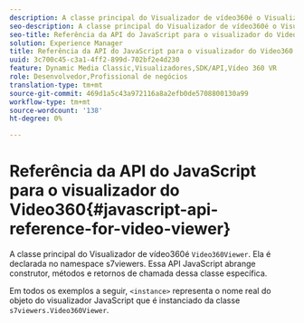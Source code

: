 ```yaml
---
description: A classe principal do Visualizador de vídeo360é o Visualizador de vídeo360Vídeo. Ela é declarada no namespace s7viewers. Essa API JavaScript abrange construtor, métodos e retornos de chamada dessa classe específica.
seo-description: A classe principal do Visualizador de vídeo360é o Visualizador de vídeo360Vídeo. Ela é declarada no namespace s7viewers. Essa API JavaScript abrange construtor, métodos e retornos de chamada dessa classe específica.
seo-title: Referência da API do JavaScript para o visualizador do Video360
solution: Experience Manager
title: Referência da API do JavaScript para o visualizador do Video360
uuid: 3c700c45-c3a1-4ff2-899d-702bf2e4d230
feature: Dynamic Media Classic,Visualizadores,SDK/API,Vídeo 360 VR
role: Desenvolvedor,Profissional de negócios
translation-type: tm+mt
source-git-commit: 469d1a5c43a972116a8a2efb0de5708800130a99
workflow-type: tm+mt
source-wordcount: '138'
ht-degree: 0%

---
```



# Referência da API do JavaScript para o visualizador do Video360{#javascript-api-reference-for-video-viewer}

A classe principal do Visualizador de vídeo360é `Video360Viewer`. Ela é declarada no namespace s7viewers. Essa API JavaScript abrange construtor, métodos e retornos de chamada dessa classe específica.

Em todos os exemplos a seguir, `<instance>` representa o nome real do objeto do visualizador JavaScript que é instanciado da classe `s7viewers.Video360Viewer`.
